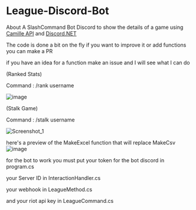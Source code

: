 # League-Discord-Bot

About
A SlashCommand Bot Discord to show the details of a game using [Camille API](https://github.com/MingweiSamuel/Camille) and [Discord.NET](https://github.com/discord-net/Discord.Net)

The code is done a bit on the fly if you want to improve it or add functions you can make a PR

if you have an idea for a function make an issue and I will see what I can do

(Ranked Stats)

 Command : /rank username

![image](https://user-images.githubusercontent.com/12450341/191114426-d8630038-b271-49e6-b210-a3d959161f07.png)

(Stalk Game)

 Command : /stalk username

![Screenshot_1](https://user-images.githubusercontent.com/12450341/214114945-eb72810d-cfc6-43c4-966e-feee7b99d9c0.png)

here's a preview of the MakeExcel function that will replace MakeCsv
![image](https://github.com/Sato-Isolated/League-Discord-Bot/assets/12450341/ccfd761d-afc8-4ac2-8339-25570c45a164)


for the bot to work you must put your token for the bot discord in program.cs 

your Server ID in InteractionHandler.cs

your webhook in LeagueMethod.cs

and your riot api key in LeagueCommand.cs
